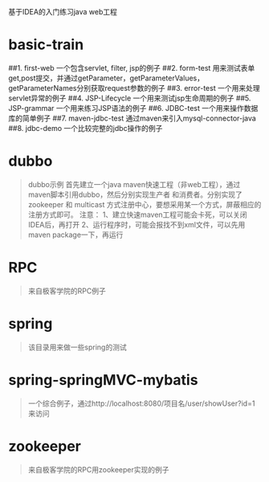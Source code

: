 基于IDEA的入门练习java web工程

# basic-train
>
##1.  first-web
一个包含servlet, filter, jsp的例子
##2. form-test
用来测试表单get,post提交，并通过getParameter，getParameterValues，getParameterNames分别获取request参数的例子
##3. error-test
一个用来处理servlet异常的例子
##4. JSP-Lifecycle
一个用来测试jsp生命周期的例子
##5. JSP-grammar
一个用来练习JSP语法的例子
##6. JDBC-test
一个用来操作数据库的简单例子
##7. maven-jdbc-test
通过maven来引入mysql-connector-java
##8. jdbc-demo
一个比较完整的jdbc操作的例子

# dubbo
>dubbo示例
首先建立一个java maven快速工程（非web工程），通过maven脚本引用dubbo，然后分别实现生产者
和消费者。分别实现了 zookeeper 和 multicast 方式注册中心，要想采用某一个方式，屏蔽相应的
注册方式即可。
注意：
1、建立快速maven工程可能会卡死，可以关闭IDEA后，再打开
2、运行程序时，可能会报找不到xml文件，可以先用maven package一下，再运行

# RPC
>来自极客学院的RPC例子

# spring
>该目录用来做一些spring的测试


# spring-springMVC-mybatis
>一个综合例子，通过http://localhost:8080/项目名/user/showUser?id=1来访问

# zookeeper
>来自极客学院的RPC用zookeeper实现的例子